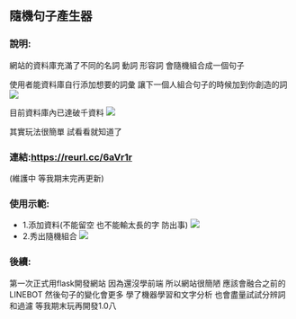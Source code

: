 ## 隨機句子產生器
### 說明:
網站的資料庫充滿了不同的名詞 動詞 形容詞
會隨機組合成一個句子

使用者能資料庫自行添加想要的詞彙
讓下一個人組合句子的時候加到你創造的詞
![](https://i.imgur.com/0oMXTQP.png)

目前資料庫內已達破千資料
![](https://i.imgur.com/YqtyDQv.png)

其實玩法很簡單 試看看就知道了

### 連結:https://reurl.cc/6aVr1r
(維護中 等我期末完再更新)


### 使用示範:
* 1.添加資料(不能留空 也不能輸太長的字 防出事)
![](https://i.imgur.com/NO6lZMc.png)
* 2.秀出隨機組合
![](https://i.imgur.com/MbaKgpW.png)

### 後續:
第一次正式用flask開發網站
因為還沒學前端 所以網站很簡陋
應該會融合之前的LINEBOT
然後句子的變化會更多
學了機器學習和文字分析
也會盡量試試分辨詞和過濾
等我期末玩再開發1.0八